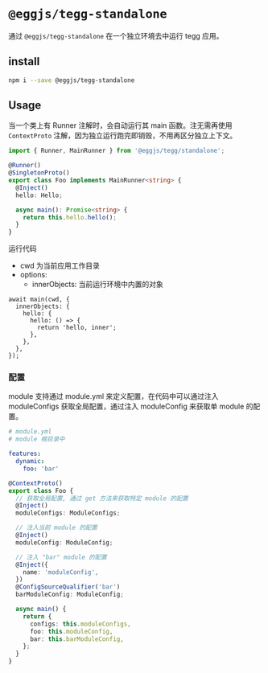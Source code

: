 # `@eggjs/tegg-standalone`

通过 `@eggjs/tegg-standalone` 在一个独立环境去中运行 tegg 应用。

## install

```sh
npm i --save @eggjs/tegg-standalone
```

## Usage
当一个类上有 Runner 注解时，会自动运行其 main 函数。注无需再使用 `ContextProto` 注解，因为独立运行跑完即销毁，不用再区分独立上下文。

```ts
import { Runner, MainRunner } from '@eggjs/tegg/standalone';

@Runner()
@SingletonProto()
export class Foo implements MainRunner<string> {
  @Inject()
  hello: Hello;

  async main(): Promise<string> {
    return this.hello.hello();
  }
}
```

运行代码
- cwd 为当前应用工作目录
- options:
  - innerObjects: 当前运行环境中内置的对象

```
await main(cwd, {
  innerObjects: {
    hello: {
      hello: () => {
        return 'hello, inner';
      },
    },
  },
});
```

### 配置

module 支持通过 module.yml 来定义配置，在代码中可以通过注入 moduleConfigs 获取全局配置，通过注入 moduleConfig 来获取单 module 的配置。

```yaml
# module.yml
# module 根目录中

features:
  dynamic:
    foo: 'bar'
```

```ts
@ContextProto()
export class Foo {
  // 获取全局配置, 通过 get 方法来获取特定 module 的配置
  @Inject()
  moduleConfigs: ModuleConfigs;

  // 注入当前 module 的配置
  @Inject()
  moduleConfig: ModuleConfig;

  // 注入 "bar" module 的配置
  @Inject({
    name: 'moduleConfig',
  })
  @ConfigSourceQualifier('bar')
  barModuleConfig: ModuleConfig;

  async main() {
    return {
      configs: this.moduleConfigs,
      foo: this.moduleConfig,
      bar: this.barModuleConfig,
    };
  }
}
```
